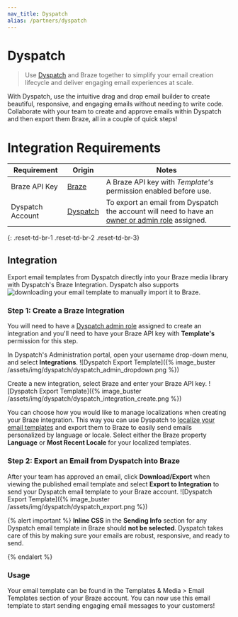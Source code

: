 ```yaml
---
nav_title: Dyspatch
alias: /partners/dyspatch
---
```


# Dyspatch


> Use [Dyspatch][1] and Braze together to simplify your email creation lifecycle and deliver engaging email experiences at scale. 

With Dyspatch, use the intuitive drag and drop email builder to create beautiful, responsive, and engaging emails without needing to write code. Collaborate with your team to create and approve emails within Dyspatch and then export them Braze, all in a couple of quick steps!

# Integration Requirements
Requirement   | Origin | Notes
--------------|--------| -----
Braze API Key | [Braze][2] | A Braze API key with _Template's_ permission enabled before use.
Dyspatch Account | [Dyspatch][3]| To export an email from Dyspatch the account will need to have an [owner or admin role][4] assigned. |
{: .reset-td-br-1 .reset-td-br-2 .reset-td-br-3}


## Integration
Export email templates from Dyspatch directly into your Braze media library with Dyspatch's Braze Integration. Dyspatch also supports ![downloading your email template][5] to manually import it to Braze.

### Step 1: Create a Braze Integration
You will need to have a [Dyspatch admin role][4] assigned to create an integration and you'll need to have your Braze API key with __Template's__ permission for this step.

In Dyspatch's Administration portal, open your username drop-down menu, and select __Integrations__.
![Dyspatch Export Template]({% image_buster /assets/img/dyspatch/dyspatch_admin_dropdown.png %})

Create a new integration, select Braze and enter your Braze API key. 
![Dyspatch Export Template]({% image_buster /assets/img/dyspatch/dyspatch_integration_create.png %})

You can choose how you would like to manage localizations when creating your Braze integration. This way you can use Dyspatch to [localize your email templates][6] and export them to Braze to easily send emails personalized by language or locale. Select either the Braze property __Language__ or __Most Recent Locale__ for your localized templates.

### Step 2: Export an Email from Dyspatch into Braze
After your team has approved an email, click __Download/Export__ when viewing the published email template and select __Export to Integration__ to send your Dyspatch email template to your Braze account.
![Dyspatch Export Template]({% image_buster /assets/img/dyspatch/dyspatch_export.png %})

{% alert important %}
 __Inline CSS__ in the __Sending Info__ section for any Dyspatch email template in Braze should __not be selected__.  Dyspatch takes care of this by making sure your emails are robust, responsive, and ready to send.

{% endalert %}

### Usage
Your email template can be found in the Templates & Media > Email Templates section of your Braze account. You can now use this email template to start sending engaging email messages to your customers!

[1]: https://www.dyspatch.io
[2]: https://dashboard.braze.com/sign_in
[3]: https://www.dyspatch.io/login/
[4]: https://docs.dyspatch.io/administration/dyspatch_roles/
[5]: https://docs.dyspatch.io/exports/export_to_braze/#download-your-template
[6]: https://docs.dyspatch.io/localization/localizing_a_template/
